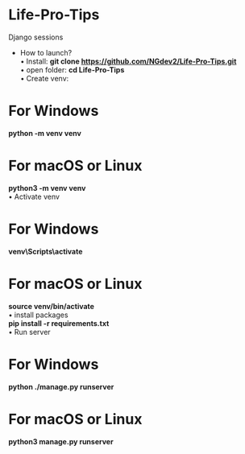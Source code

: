 # Life-Pro-Tips
Django sessions


- How to launch? \
• Install: **git clone https://github.com/NGdev2/Life-Pro-Tips.git** \
• open folder: **cd Life-Pro-Tips** \
• Create venv: 
# For Windows 
**python -m venv venv** 

# For macOS or Linux 
**python3 -m venv venv** \
• Activate venv 
# For Windows 
**venv\Scripts\activate** 
# For macOS or Linux 
**source venv/bin/activate** \
• install packages \
  **pip install -r requirements.txt** \
• Run server 
# For Windows 
**python ./manage.py runserver**
# For macOS or Linux 
**python3 manage.py runserver** 

